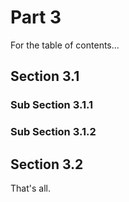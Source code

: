 Part 3
======

For the table of contents...

Section 3.1
-----------

### Sub Section 3.1.1

### Sub Section 3.1.2


Section 3.2
-----------

That's all.
